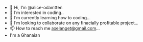 - 👋 Hi, I’m @alice-odamtten
- 👀 I’m interested in coding..
- 🌱 I’m currently learning how to coding...
- 💞️ I’m looking to collaborate on any finacially profitable project...
- 📫 How to reach me axelanget@gmail.com...
- I'm a Ghanaian

<!---
alice-odamtten/alice-odamtten is a ✨ special ✨ repository because its `README.md` (this file) appears on your GitHub profile.
You can click the Preview link to take a look at your changes.
--->
